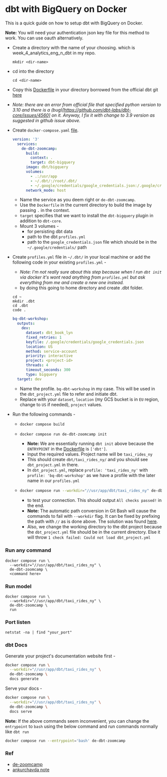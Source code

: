 # dbt with BigQuery on Docker

This is a quick guide on how to setup dbt with BigQuery on Docker.

**Note:** You will need your authentication json key file for this method to work. You can use oauth alternatively.

- Create a directory with the name of your choosing. which is week_4_analytics_eng_n_dbt in my repo.
  ```
  mkdir <dir-name>
  ```
- cd into the directory
  ```
  cd <dir-name>
  ```
- Copy this [Dockerfile](Dockerfile) in your directory borrowed from the official dbt git [here](https://github.com/dbt-labs/dbt-core/blob/main/docker/Dockerfile)
- *Note: there are an error from official file that specified python version to 3.10 and there is a (bug)[https://github.com/dbt-labs/dbt-core/issues/4560] on it. Anyway, I fix it with change to 3.9 version as suggested in github issue above.*

- Create `docker-compose.yaml` [file](docker-compose.yaml).
  ```yaml
  version: '3'
    services:
      de-dbt-zoomcamp:
        build:
          context: .
          target: dbt-bigquery
        image: dbt/bigquery
        volumes:
          - .:/usr/app
          - ~/.dbt/:/root/.dbt/
          - ~/.google/credentials/google_credentials.json:/.google/credentials/google_credentials.json
        network_mode: host
  ```
  -   Name the service as you deem right or `de-dbt-zoomcamp`.
  -   Use the `Dockerfile` in the current directory to build the image by passing `.` in the context.
  -   `target` specifies that we want to install the `dbt-bigquery` plugin in addition to `dbt-core`.
  -  Mount 3 volumes -
     - for persisting dbt data
     - path to the dbt `profiles.yml`
     - path to the `google_credentials.json` file which should be in the `~/.google/credentials/` path

- Create `profiles.yml` file in `~/.dbt/` in your local machine or add the following code in your existing `profiles.yml` - 
  - *Note: I'm not really sure about this step because when I run `dbt init` via docker it's wont read anything from `profiles.yml` but ask everything from me and create a new one instead.*
  - by doing this going to home directory and create .dbt folder.
  ```
  cd ~
  mkdir .dbt
  cd .dbt
  code .
  ```

  ```yaml
  bq-dbt-workshop:
    outputs:
      dev:
        dataset: dbt_book_lyn
        fixed_retries: 1
        keyfile: /.google/credentials/google_credentials.json
        location: US
        method: service-account
        priority: interactive
        project: <project-id>
        threads: 4
        timeout_seconds: 300
        type: bigquery
    target: dev
  ```
  - Name the profile. `bq-dbt-workshop` in my case. This will be used in the `dbt_project.yml` file to refer and initiate dbt.
  - Replace with your `dataset`, `location` (my GCS bucket is in `EU` region, change to `US` if needed), `project` values.
- Run the following commands -
  - ```bash 
    docker compose build 
    ```
  - ```bash 
    docker compose run de-dbt-zoomcamp init
    ``` 
    - **Note:** We are essentially running `dbt init` above because the `ENTRYPOINT` in the [Dockerfile](Dockerfile) is `['dbt']`.
    - Input the required values. Project name will be `taxi_rides_ny`
    - This should create `dbt/taxi_rides_ny/` and you should see `dbt_project.yml` in there.
    - In `dbt_project.yml`, replace `profile: 'taxi_rides_ny'` with `profile: 'bq-dbt-workshop'` as we have a profile with the later name in our `profiles.yml`
  - ```bash
    docker compose run --workdir="//usr/app/dbt/taxi_rides_ny" de-dbt-zoomcamp debug
     ``` 
    - to test your connection. This should output `All checks passed!` in the end.
    - **Note:** The automatic path conversion in Git Bash will cause the commands to fail with `--workdir` flag. It can be fixed by prefixing the path with `//` as is done above. The solution was found [here](https://github.com/docker/cli/issues/2204#issuecomment-638993192).
    - Also, we change the working directory to the dbt project because the `dbt_project.yml` file should be in the current directory. Else it will throw `1 check failed: Could not load dbt_project.yml`

### Run any command
```
docker compose run \
  --workdir="//usr/app/dbt/taxi_rides_ny" \
  de-dbt-zoomcamp \
  <command here>
```


### Run model
```
docker compose run \
  --workdir="//usr/app/dbt/taxi_rides_ny" \
  de-dbt-zoomcamp \
  run
```

### Port listen
```
netstat -na | find "your_port"
```

### dbt Docs

Generate your project's documentation website first - 
```bash
docker compose run \
  --workdir="//usr/app/dbt/taxi_rides_ny" \
  de-dbt-zoomcamp \
  docs generate
```

Serve your docs -

```bash
docker compose run \
  --workdir="//usr/app/dbt/taxi_rides_ny" \
  de-dbt-zoomcamp \
  docs serve 
```

**Note:** If the above commands seem inconvenient, you can change the `entrypoint` to `bash` using the below command and run commands normally like `dbt run` 
```bash
docker compose run --entrypoint='bash' de-dbt-zoomcamp
```


### Ref
- [de-zoomcamp](https://github.com/DataTalksClub/data-engineering-zoomcamp/tree/main/week_4_analytics_engineering/docker_setup)
- [ankurchavda note](https://github.com/ankurchavda/data-engineering-zoomcamp/blob/main/4_dbt/docker-setup.md)